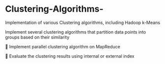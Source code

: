 # Clustering-Algorithms-
Implementation of various Clustering algorithms, including Hadoop k-Means 


Implement several clustering algorithms that partition data points into groups based on their
similarity

 Implement parallel clustering algorithm on MapReduce

 Evaluate the clustering results using internal or external index
